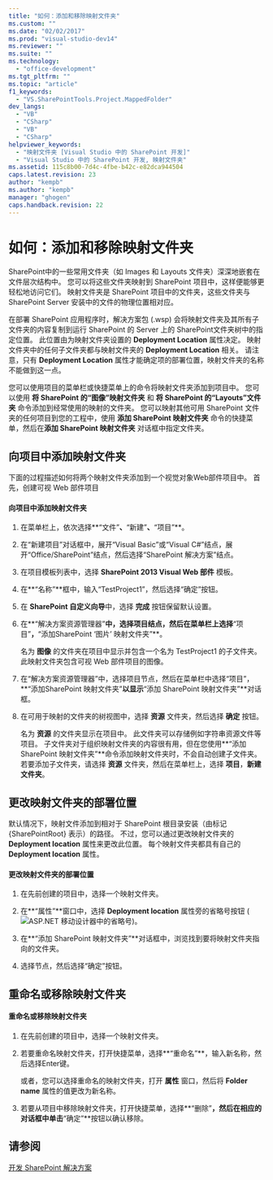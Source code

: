 ```yaml
---
title: "如何：添加和移除映射文件夹"
ms.custom: ""
ms.date: "02/02/2017"
ms.prod: "visual-studio-dev14"
ms.reviewer: ""
ms.suite: ""
ms.technology: 
  - "office-development"
ms.tgt_pltfrm: ""
ms.topic: "article"
f1_keywords: 
  - "VS.SharePointTools.Project.MappedFolder"
dev_langs: 
  - "VB"
  - "CSharp"
  - "VB"
  - "CSharp"
helpviewer_keywords: 
  - "映射文件夹 [Visual Studio 中的 SharePoint 开发]"
  - "Visual Studio 中的 SharePoint 开发, 映射文件夹"
ms.assetid: 115c8b00-7d4c-4fbe-b42c-e82dca944504
caps.latest.revision: 23
author: "kempb"
ms.author: "kempb"
manager: "ghogen"
caps.handback.revision: 22
---
```

# 如何：添加和移除映射文件夹
  SharePoint中的一些常用文件夹（如 Images 和 Layouts 文件夹）深深地嵌套在文件层次结构中。  您可以将这些文件夹映射到 SharePoint 项目中，这样便能够更轻松地访问它们。  映射文件夹是 SharePoint 项目中的文件夹，这些文件夹与 SharePoint Server 安装中的文件的物理位置相对应。  
  
 在部署 SharePoint 应用程序时，解决方案包 \(.wsp\) 会将映射文件夹及其所有子文件夹的内容复制到运行 SharePoint 的 Server 上的 SharePoint文件夹树中的指定位置。  此位置由为映射文件夹设置的 **Deployment Location** 属性决定。  映射文件夹中的任何子文件夹都与映射文件夹的 **Deployment Location** 相关。  请注意，只有 **Deployment Location** 属性才能确定项的部署位置，映射文件夹的名称不能做到这一点。  
  
 您可以使用项目的菜单栏或快捷菜单上的命令将映射文件夹添加到项目中。  您可以使用 **将 SharePoint 的“图像”映射文件夹** 和 **将 SharePoint 的“Layouts”文件夹** 命令添加到经常使用的映射的文件夹。  您可以映射其他可用 SharePoint 文件夹的任何项目到您的工程中，使用 **添加 SharePoint 映射文件夹** 命令的快捷菜单，然后在**添加 SharePoint 映射文件夹** 对话框中指定文件夹。  
  
## 向项目中添加映射文件夹  
 下面的过程描述如何将两个映射文件夹添加到一个视觉对象Web部件项目中。  首先，创建可视 Web 部件项目  
  
#### 向项目中添加映射文件夹  
  
1.  在菜单栏上，依次选择**“文件”**、**“新建”**、**“项目”**。  
  
2.  在“新建项目”对话框中，展开“Visual Basic”或“Visual C\#”结点，展开“Office\/SharePoint”结点，然后选择“SharePoint 解决方案”结点。  
  
3.  在项目模板列表中，选择 **SharePoint 2013 Visual Web 部件** 模板。  
  
4.  在**“名称”**框中，输入“TestProject1”，然后选择“确定”按钮。  
  
5.  在 **SharePoint 自定义向导**中，选择 **完成** 按钮保留默认设置。  
  
6.  在**“解决方案资源管理器”**中，选择项目结点，然后在菜单栏上选择**“项目”**，**“添加SharePoint ‘图片’ 映射文件夹”**。  
  
     名为 **图像** 的文件夹在项目中显示并包含一个名为 TestProject1 的子文件夹。  此映射文件夹包含可视 Web 部件项目的图像。  
  
7.  在“解决方案资源管理器”中，选择项目节点，然后在菜单栏中选择“项目”，**“添加SharePoint 映射文件夹”**以显示**“添加 SharePoint 映射文件夹”**对话框。  
  
8.  在可用于映射的文件夹的树视图中，选择 **资源** 文件夹，然后选择 **确定** 按钮。  
  
     名为 **资源** 的文件夹显示在项目中。  此文件夹可以存储例如字符串资源文件等项目。  子文件夹对于组织映射文件夹的内容很有用，但在您使用**“添加SharePoint 映射文件夹”**命令添加映射文件夹时，不会自动创建子文件夹。  若要添加子文件夹，请选择 **资源** 文件夹，然后在菜单栏上，选择 **项目**，**新建文件夹**。  
  
## 更改映射文件夹的部署位置  
 默认情况下，映射文件添加到相对于 SharePoint 根目录安装（由标记 {SharePointRoot} 表示）的路径。  不过，您可以通过更改映射文件夹的 **Deployment location** 属性来更改此位置。  每个映射文件夹都具有自己的 **Deployment location** 属性。  
  
#### 更改映射文件夹的部署位置  
  
1.  在先前创建的项目中，选择一个映射文件夹。  
  
2.  在**“属性”**窗口中，选择 **Deployment location** 属性旁的省略号按钮 \(![ASP.NET 移动设计器中的省略号](~/sharepoint/media/mwellipsis.gif "ASP.NET 移动设计器中的省略号")\)。  
  
3.  在**“添加 SharePoint 映射文件夹”**对话框中，浏览找到要将映射文件夹指向的文件夹。  
  
4.  选择节点，然后选择“确定”按钮。  
  
## 重命名或移除映射文件夹  
  
#### 重命名或移除映射文件夹  
  
1.  在先前创建的项目中，选择一个映射文件夹。  
  
2.  若要重命名映射文件夹，打开快捷菜单，选择**“重命名”**，输入新名称，然后选择Enter键。  
  
     或者，您可以选择重命名的映射文件夹，打开 **属性** 窗口，然后将 **Folder name** 属性的值更改为新名称。  
  
3.  若要从项目中移除映射文件夹，打开快捷菜单，选择**“删除”**，然后在相应的对话框中单击**“确定”**按钮以确认移除。  
  
## 请参阅  
 [开发 SharePoint 解决方案](../sharepoint/developing-sharepoint-solutions.md)  
  
  